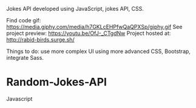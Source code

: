 Jokes API developed using JavaScript, jokes API, CSS.

Find code gif: https://media.giphy.com/media/h7GKLcEHPfwQaQPXSp/giphy.gif
See project preview: https://youtu.be/OfJ-_CTgdNw
Project hosted at: http://rabid-birds.surge.sh/ 

Things to do: use more complex UI using more advanced CSS, Bootstrap, integrate Sass.

# Random-Jokes-API
Javascript
